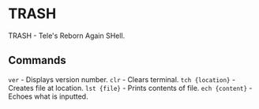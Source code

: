 # TRASH
TRASH - Tele's Reborn Again SHell.

## Commands
`ver` - Displays version number.
`clr` - Clears terminal.
`tch {location}` - Creates file at location.
`lst {file}` - Prints contents of file.
`ech {content}` - Echoes what is inputted.
